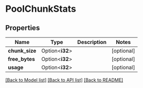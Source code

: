 # PoolChunkStats

## Properties

Name | Type | Description | Notes
------------ | ------------- | ------------- | -------------
**chunk_size** | Option<**i32**> |  | [optional]
**free_bytes** | Option<**i32**> |  | [optional]
**usage** | Option<**i32**> |  | [optional]

[[Back to Model list]](../README.md#documentation-for-models) [[Back to API list]](../README.md#documentation-for-api-endpoints) [[Back to README]](../README.md)


